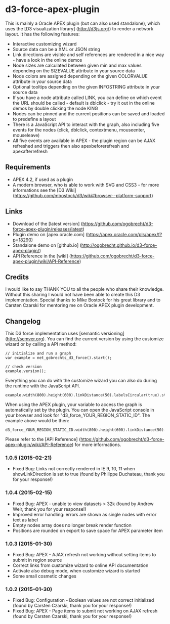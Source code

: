 # d3-force-apex-plugin

This is mainly a Oracle APEX plugin (but can also used standalone), which uses the
[D3 visualization library] (http://d3js.org/) to render a network layout. It has the following features:

  * Interactive customizing wizard
  * Source data can be a XML or JSON string
  * Link directions are visible and self references are rendered in a nice way - have a look in the online demos
  * Node sizes are calculated between given min and max values depending on the SIZEVALUE attribute in your source data
  * Node colors are assigned depending on the given COLORVALUE attribute in your source data
  * Optional tooltips depending on the given INFOSTRING attribute in your source data
  * If you have a node attribute called LINK, you can define on which event the URL should be called - default is
    dblclick - try it out in the online demos by double clicking the node KING
  * Nodes can be pinned and the current positions can be saved and loaded to predefine a layout
  * There is a JavaScript API to interact with the graph, also including five events for the nodes (click, dblclick,
    contextmenu, mouseenter, mouseleave)
  * All five events are available in APEX - the plugin region can be AJAX refreshed and triggers then also
    apexbeforerefresh and apexafterrefresh


## Requirements

* APEX 4.2, if used as a plugin
* A modern browser, who is able to work with SVG and CSS3 - for more informations see the
  [D3 Wiki] (https://github.com/mbostock/d3/wiki#browser--platform-support)


## Links

  * Download of the [latest version] (https://github.com/ogobrecht/d3-force-apex-plugin/releases/latest)
  * Plugin demo on [apex.oracle.com] (https://apex.oracle.com/pls/apex/f?p=18290)
  * Standalone demo on [github.io] (http://ogobrecht.github.io/d3-force-apex-plugin/)
  * API Reference in the [wiki] (https://github.com/ogobrecht/d3-force-apex-plugin/wiki/API-Reference)


## Credits

I would like to say THANK YOU to all the people who share their knowledge. Without this sharing I would not have been able
to create this D3 implementation. Special thanks to Mike Bostock for his great library and to Carsten Czarski for mentoring
me on Oracle APEX plugin development.


## Changelog

This D3 force implementation uses [semantic versioning] (http://semver.org).
You can find the current version by using the customize wizard or by calling a API method:

    // initialize and run a graph
    var example = net_gobrechts_d3_force().start();

    // check version
    example.version();

Everything you can do with the customize wizard you can also do during the runtime with the JavaScript API.

    example.width(800).height(600).linkDistance(50).labelsCircular(true).start();

When using the APEX plugin, your variable to access the graph is automatically set by the plugin. You can open
the JavaScript console in your browser and look for "d3_force_YOUR_REGION_STATIC_ID". The example above would be then:

    d3_force_YOUR_REGION_STATIC_ID.width(800).height(600).linkDistance(50).start();

Please refer to the [API Reference] (https://github.com/ogobrecht/d3-force-apex-plugin/wiki/API-Reference)
for more informations.

### 1.0.5 (2015-02-21)

* Fixed Bug: Links not correctly rendered in IE 9, 10, 11 when showLinkDirection is set to true (found by Philippe Duchateau, thank you for your response!)

### 1.0.4 (2015-02-15)

* Fixed Bug: APEX - unable to view datasets > 32k (found by Andrew Weir, thank you for your response!)
* Improved error handling: errors are shown as single nodes with error text as label
* Empty nodes array does no longer break render function
* Positions are rounded on export to save space for APEX parameter item

### 1.0.3 (2015-01-30)

* Fixed Bug: APEX - AJAX refresh not working without setting items to submit in region source
* Correct links from customize wizard to online API documentation
* Activate also debug mode, when customize wizard is started
* Some small cosmetic changes


### 1.0.2 (2015-01-30)

* Fixed Bug: Configuration - Boolean values are not correct initialized (found by Carsten Czarski, thank you for your response!)
* Fixed Bug: APEX - Page items to submit not working on AJAX refresh (found by Carsten Czarski, thank you for your response!)
